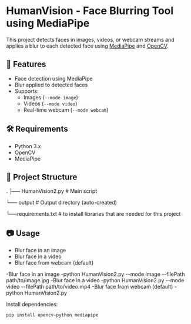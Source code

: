 
# HumanVision - Face Blurring Tool using MediaPipe

This project detects faces in images, videos, or webcam streams and applies a blur to each detected face using [MediaPipe](https://google.github.io/mediapipe/) and [OpenCV](https://opencv.org/).

## 🚀 Features

- Face detection using MediaPipe
- Blur applied to detected faces
- Supports:
  - Images (`--mode image`)
  - Videos (`--mode video`)
  - Real-time webcam (`--mode webcam`)

## 🛠️ Requirements

- Python 3.x
- OpenCV
- MediaPipe

## 📁 Project Structure
.
├── HumanVision2.py       # Main script

 └── output                # Output directory (auto-created)

└──requirements.txt       # to install libraries that are needed for this project


## 📷 Usage

- Blur face in an image
- Blur face in a video
- Blur face from webcam (default)
  




-Blur face in an image
    -python HumanVision2.py --mode image --filePath path/to/image.jpg
-Blur face in a video
    -python HumanVision2.py --mode video --filePath path/to/video.mp4
-Blur face from webcam (default)
    -python HumanVision2.py


Install dependencies:

```bash
pip install opencv-python mediapipe

    
